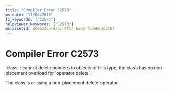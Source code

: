 ```yaml
---
title: "Compiler Error C2573"
ms.date: "11/04/2016"
f1_keywords: ["C2573"]
helpviewer_keywords: ["C2573"]
ms.assetid: 2ce523da-da3c-4fb4-bad2-fbde663dbfbf
---
```

# Compiler Error C2573

'class' : cannot delete pointers to objects of this type; the class has no non-placement overload for 'operator delete'.

The class is missing a non-placement delete operator.